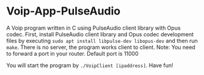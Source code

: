 # Voip-App-PulseAudio
A Voip program written in C using PulseAudio client library with Opus codec. First, install PulseAudio client library and Opus codec development files by executing 
`sudo apt install libpulse-dev libopus-dev` and then run `make`. There is no server, the program works client to client.
Note: You need to forward a port in your router. Default port is 11000

You will start the program by `./VoipClient [ipaddress]`. Have fun!
